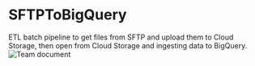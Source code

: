 # SFTPToBigQuery
ETL batch pipeline to get files from SFTP and upload them to Cloud Storage, then open from Cloud Storage and ingesting data to BigQuery.
![Team document](https://github.com/mvoliveira1010/SFTPToBigQuery/assets/67582983/091a9cf1-978f-4dd0-a45f-8cf4072129cc)
